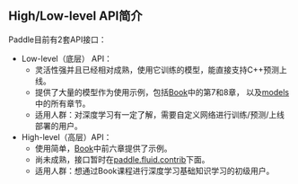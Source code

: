 ## High/Low-level API简介

Paddle目前有2套API接口：

- Low-level（底层） API：
  - 灵活性强并且已经相对成熟，使用它训练的模型，能直接支持C++预测上线。
  - 提供了大量的模型作为使用示例，包括[Book](https://github.com/PaddlePaddle/book)中的第7和8章，
    以及[models](https://github.com/PaddlePaddle/models)中的所有章节。
  - 适用人群：对深度学习有一定了解，需要自定义网络进行训练/预测/上线部署的用户。
- High-level（高层）API：
  - 使用简单，[Book](https://github.com/PaddlePaddle/book)中前六章提供了示例。
  - 尚未成熟，接口暂时在[paddle.fluid.contrib](https://github.com/PaddlePaddle/Paddle/tree/develop/python/paddle/fluid/contrib)下面。
  - 适用人群：想通过Book课程进行深度学习基础知识学习的初级用户。
